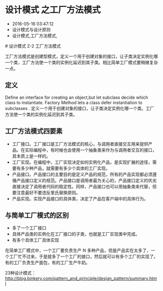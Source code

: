 # 设计模式 之工厂方法模式
- 2016-05-16 03:47:12
- 设计模式与设计原则
- 设计模式,工厂方法模式,

<!--markdown--># 设计模式 2-2 工厂方法模式

工厂方法模式是创建型模式，定义一个用于创建对象的接口，让子类决定实例化哪一个类，工厂方法使一个类的实例化延迟到其子类。相比简单工厂模式要稍微复杂一点。


## 定义

Define an interface for creating an object,but let subclass decide which class to instantiate. Factory Method lets a class defer instantiation to subclasses .
定义一个用于创建对象的接口，让子类决定实例化哪一个类。工厂方法使一个类的实例化延迟到其子类。

## 工厂方法模式四要素

 - 工厂接口。工厂接口是工厂方法模式的核心，与调用者直接交互用来提供产品。在实际编程中，有时候也会使用一个抽象类来作为与调用者交互的接口，其本质上是一样的。
 - 工厂实现。在编程中，工厂实现决定如何实例化产品，是实现扩展的途径，需要有多少种产品，就需要有多少个具体的工厂实现。
 - 产品接口。产品接口的主要目的是定义产品的规范，所有的产品实现都必须遵循产品接口定义的规范。产品接口是调用者最为关心的，产品接口定义的优劣直接决定了调用者代码的稳定性。同样，产品接口也可以用抽象类来代替，但要注意最好不要违反里氏替换原则。
 - 产品实现。实现产品接口的具体类，决定了产品在客户端中的具体行为。

## 与简单工厂模式的区别
 - 多了一个工厂接口
 - 具体产品类的实例化在工厂接口的子类，也就是工厂实现类中完成。
 - 有多个具体工厂具体实现

在简单工厂模式中，一个工厂要负责生产 N 多种产品，但是产品实在太多了，一个工厂忙不过来，于是就多了一个工厂的接口，然后就可以有多个工厂的实现了。有的工厂负责生产面包，有的工厂生产牛奶。

23种设计模式：
<http://blog.binkery.com/pattern_and_principle/design_pattern/summary.html>
